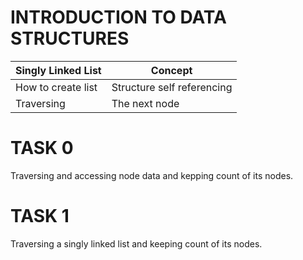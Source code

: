 # INTRODUCTION TO DATA STRUCTURES

| Singly Linked List |           Concept          |
 ------------------- | -------------------------- |
| How to create list | Structure self referencing |
| Traversing         | The next node              |

# TASK 0 

Traversing and accessing node data and kepping
count of its nodes.

# TASK 1

Traversing a singly linked list and keeping count
of its nodes.
